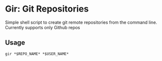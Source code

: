 # Gir: Git Repositories

Simple shell script to create git remote repositories from the command line. Currently supports only Github repos

## Usage

```
gir *$REPO_NAME* *$USER_NAME*
```
